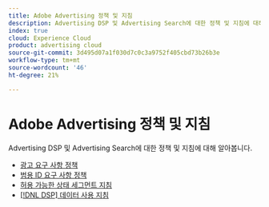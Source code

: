 ```yaml
---
title: Adobe Advertising 정책 및 지침
description: Advertising DSP 및 Advertising Search에 대한 정책 및 지침에 대해 알아봅니다.
index: true
cloud: Experience Cloud
product: advertising cloud
source-git-commit: 3d495d07a1f030d7c0c3a9752f405cbd73b26b3e
workflow-type: tm+mt
source-wordcount: '46'
ht-degree: 21%

---
```


# Adobe Advertising 정책 및 지침

Advertising DSP 및 Advertising Search에 대한 정책 및 지침에 대해 알아봅니다.

+ [광고 요구 사항 정책](/help/policies/ad-requirements-policy.md)
+ [범용 ID 요구 사항 정책](/help/policies/universal-id-policy.md)
+ [허용 가능한 상태 세그먼트 지침](/help/policies/health-segment-guidelines.md)
+ [[!DNL DSP] 데이터 사용 지침](/help/policies/data-usage-guidelines.md)

